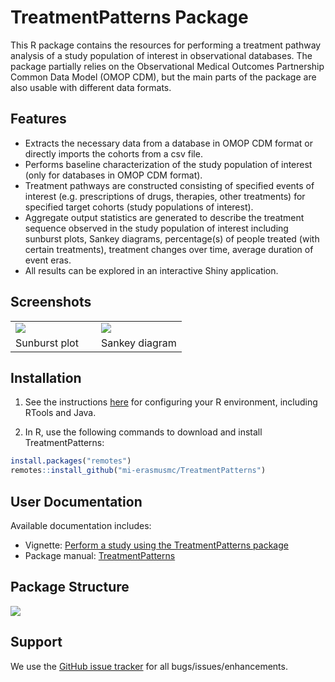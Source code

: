 # TreatmentPatterns Package

This R package contains the resources for performing a treatment pathway analysis of a study population of interest in observational databases. The package partially relies on the Observational Medical Outcomes Partnership Common Data Model (OMOP CDM), but the main parts of the package are also usable with different data formats.

## Features

- Extracts the necessary data from a database in OMOP CDM format or directly imports the cohorts from a csv file.
- Performs baseline characterization of the study population of interest (only for databases in OMOP CDM format).
- Treatment pathways are constructed consisting of specified events of interest (e.g. prescriptions of drugs, therapies, other treatments) for specified target cohorts (study populations of interest).
- Aggregate output statistics are generated to describe the treatment sequence observed in the study population of interest including sunburst plots, Sankey diagrams, percentage(s) of people treated (with certain treatments), treatment changes over time, average duration of event eras. 
- All results can be explored in an interactive Shiny application.


## Screenshots

<table>
<tr valign="bottom">
<td width = 50%>

<img src="https://github.com/mi-erasmusmc/TreatmentPatterns/blob/master/docs/sunburstplot.png"/>

</td>
<td width = 50%>
  
<img src="https://github.com/mi-erasmusmc/TreatmentPatterns/blob/master/docs/sankeydiagram.png"/>

</td>
</tr><tr>
<td>Sunburst plot</td><td>Sankey diagram</td>
</tr>
</table>


## Installation

1. See the instructions [here](https://ohdsi.github.io/Hades/rSetup.html) for configuring your R environment, including RTools and Java.

2. In R, use the following commands to download and install TreatmentPatterns:

  ```r
  install.packages("remotes")
  remotes::install_github("mi-erasmusmc/TreatmentPatterns")
  ```

## User Documentation
Available documentation includes:
- Vignette: [Perform a study using the TreatmentPatterns package](https://github.com/mi-erasmusmc/TreatmentPatterns/blob/master/docs/TreatmentPatternsStudy.pdf)
- Package manual: [TreatmentPatterns](https://github.com/mi-erasmusmc/TreatmentPatterns/blob/master/docs/TreatmentPatterns_1.0.0.pdf)

## Package Structure
<img src="https://github.com/mi-erasmusmc/TreatmentPatterns/blob/master/docs/package.png"/>


## Support
We use the <a href="https://github.com/mi-erasmusmc/TreatmentPatterns/issues">GitHub issue tracker</a> for all bugs/issues/enhancements.
